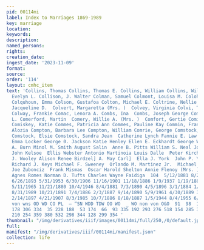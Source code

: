 ```yaml
---
pid: 00114mi
label: Index to Marriages 1869-1989
key: marriage
location: 
keywords: 
description: 
named_persons: 
rights: 
creation_date: 
ingest_date: '2023-11-09'
format: 
source: 
order: '114'
layout: cmhc_item
text: 'Collins, Thomas Collins, Thomas E. Collins, William Collins, William P. Collinson,
  Evelyn L. Collison, J. Walter Colman, Samuel Colmont, Louisa M. Colohan, Dorothy
  Colquhoun, Emma Colson, Gustafoa Colton, Michael E. Coltrine, Nellie A. Colucci,
  Jacqueline D.  Colvert, Margaretta (Mrs. )  Colvey, Virginia Colvi, Teressa Mary
  Colway, Frankie Comac, Lenora A. Combs, Ina  Combs, Joseph George Comeaux, Robert
  L. Comerford, Martin  Comery, Willie A. (Mrs. )  Comfort, Gertie Comins, Linda Ann
  Comiskey, Katie Commes, Patricia Ann Commes, Pauline Kay Commin, Frances Common,
  Alozia Compton, Barbara Lee Compton, William Comrie, George Comstock, Delbert L.
  Comstock, Elsie Comstock, Sandra Jean  Catherine Lynch Fannie E. Law  Lou Ronaldson
  Emma Locker George 0. Jackson Katie Henley Ellen E. Eckhardt George W. Hudson Roosevelt
  A. Burn Minol M. Smith August Salin  Anne B. Pitts William S. Neal John D. Clark
  John Kelsoe  Ellis Webster Antonio Martinoia Louis Dalle  Peter Kirchen Wallace
  J. Wooley Alison Renee Birdzel] A. May Carl]  Ella J. York  John P. Young John Groff
  Richard J. Keys Michael F. Sweeney  Orlando M. Martinez Jr.  Michael Dean Curnutt
  Joe Zubonciz  Frank Mismas  Oscar Harold Shelton Annie Flenoy (Mrs. ) Sarah Weaver  Marie
  Agnes Romes Norman D. Tufts Charles Wayne Faidiga  104  5/12/1881 8/20/1919 8/28/1880
  6/26/1893 5/31/1953 6/30/1906 11/16/1901 11/18/1886 1/9/1937 1/19/1881 12/6/1884
  5/11/1965 11/21/1880 10/4/1946 8/4/1881 7/3/1890 4/5/1896 3/1/1884 1/21/1905 6/11/1904
  8/31/1989 10/21/1891 7/4/1886 2/3/1887 9/14/1890 5/9/1961 4/30/1889 3/13/1982 7/5/1986
  2/14/1897 4/21/1907 8/3/1985 10/7/1886 8/18/1887 1/5/1944 8/4/1955 6/12/1959  Oowwo
  von wns OD WD CO PL  — “SN WDD TDW OO WO  _ WO non von O&O  91  98  11 231 265 349
  178 306 334  35 228 188  53 174  66  93 335 192 293 276 518 154 285 315 106 152  30
  210 254 359 380 532 298 344 128 299 354 '
thumbnail: "/img/derivatives/iiif/images/00114mi/full/250,/0/default.jpg"
full: 
manifest: "/img/derivatives/iiif/00114mi/manifest.json"
collection: life
---
```

